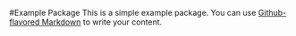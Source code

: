 #Example Package
This is a simple example package. You can use
[Github-flavored Markdown](https://guides.github.com/features/mastering-markdown/)
to write your content.